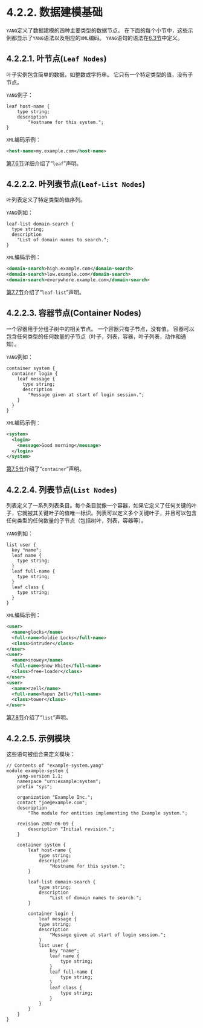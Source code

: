 # 4.2.2. 数据建模基础

`YANG`定义了数据建模的四种主要类型的数据节点。 在下面的每个小节中，这些示例都显示了`YANG`语法以及相应的`XML`编码。 `YANG`语句的语法在[6.3节](../section-6/6.3.md)中定义。

## 4.2.2.1. 叶节点(`Leaf Nodes`)
叶子实例包含简单的数据，如整数或字符串。 它只有一个特定类型的值，没有子节点。

`YANG`例子：

```YANG
leaf host-name {
    type string;
    description
        "Hostname for this system.";
}
```

`XML`编码示例：

```xml
<host-name>my.example.com</host-name>
```

[第7.6节](../section-7/7.6.md)详细介绍了“`leaf`”声明。

## 4.2.2.2. 叶列表节点(`Leaf-List Nodes`)

叶列表定义了特定类型的值序列。

`YANG`例如：

```YANG
leaf-list domain-search {
  type string;
  description
    "List of domain names to search.";
}
```

`XML`编码示例：

```xml
<domain-search>high.example.com</domain-search>
<domain-search>low.example.com</domain-search>
<domain-search>everywhere.example.com</domain-search>
```

[第7.7节](../section-7/7.7.md)介绍了“`leaf-list`”声明。

## 4.2.2.3. 容器节点(Container Nodes)

一个容器用于分组子树中的相关节点。 一个容器只有子节点，没有值。 容器可以包含任何类型的任何数量的子节点（叶子，列表，容器，叶子列表，动作和通知）。

`YANG`例如：

```YANG
container system {
  container login {
    leaf message {
      type string;
      description
        "Message given at start of login session.";
    }
  }
}

```

`XML`编码示例：

```xml
<system>
  <login>
    <message>Good morning</message>
  </login>
</system>
```

[第7.5节](../section-7/7.5.md)介绍了“`container`”声明。

## 4.2.2.4. 列表节点(`List Nodes`)

列表定义了一系列列表条目。每个条目就像一个容器，如果它定义了任何关键的叶子，它就被其关键叶子的值唯一标识。列表可以定义多个关键叶子，并且可以包含任何类型的任何数量的子节点（包括树叶，列表，容器等）。

`YANG`例如：

```YANG
list user {
  key "name";
  leaf name {
    type string;
  }
  leaf full-name {
    type string;
  }
  leaf class {
    type string;
  }
}
```

`XML`编码示例：

```xml
<user>
  <name>glocks</name>
  <full-name>Goldie Locks</full-name>
  <class>intruder</class>
</user>
<user>
  <name>snowey</name>
  <full-name>Snow White</full-name>
  <class>free-loader</class>
</user>
<user>
  <name>rzell</name>
  <full-name>Rapun Zell</full-name>
  <class>tower</class>
</user>
```

[第7.8节](../section-7/7.8.md)介绍了“`list`”声明。

## 4.2.2.5. 示例模块

这些语句被组合来定义模块：

```YANG
// Contents of "example-system.yang"
module example-system {
    yang-version 1.1;
    namespace "urn:example:system";
    prefix "sys";

    organization "Example Inc.";
    contact "joe@example.com";
    description
        "The module for entities implementing the Example system.";

    revision 2007-06-09 {
        description "Initial revision.";
    }

    container system {
        leaf host-name {
            type string;
            description
                "Hostname for this system.";
        }

        leaf-list domain-search {
            type string;
            description
                "List of domain names to search.";
        }

        container login {
            leaf message {
            type string;
            description
                "Message given at start of login session.";
            }
            list user {
                key "name";
                leaf name {
                    type string;
                }
                leaf full-name {
                    type string;
                }
                leaf class {
                    type string;
                }
            }
        }
    }
}
